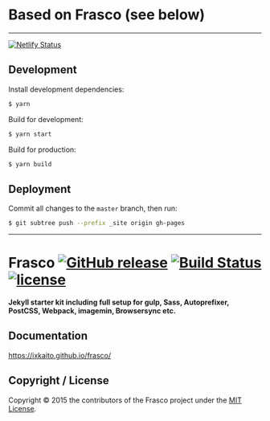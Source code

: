 # Based on Frasco (see below)
---
[![Netlify Status](https://api.netlify.com/api/v1/badges/c137e8d7-511c-4dab-bd92-f860776b3abb/deploy-status)](https://app.netlify.com/sites/decorativegourdseason/deploys)

## Development
Install development dependencies:
```bash
$ yarn
```

Build for development:
```bash
$ yarn start
```

Build for production:
```bash
$ yarn build
```

## Deployment
Commit all changes to the `master` branch, then run:
```bash
$ git subtree push --prefix _site origin gh-pages
```

---

# Frasco [![GitHub release](https://img.shields.io/github/release/ixkaito/frasco.svg)](https://github.com/ixkaito/frasco/releases) [![Build Status](https://travis-ci.org/ixkaito/frasco.svg?branch=master)](https://travis-ci.org/ixkaito/frasco) [![license](https://img.shields.io/github/license/ixkaito/frasco.svg?maxAge=2592000)](https://github.com/ixkaito/frasco/blob/master/LICENSE)

__Jekyll starter kit including full setup for gulp, Sass, Autoprefixer, PostCSS, Webpack, imagemin, Browsersync etc.__

## Documentation

https://ixkaito.github.io/frasco/

## Copyright / License

Copyright © 2015 the contributors of the Frasco project under the [MIT License](https://github.com/ixkaito/frasco/blob/master/LICENSE).
